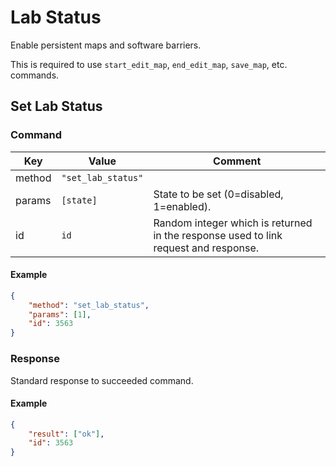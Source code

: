 # Lab Status

Enable persistent maps and software barriers.

This is required to use `start_edit_map`, `end_edit_map`, `save_map`, etc. commands.

## Set Lab Status

### Command

| Key    | Value              | Comment                                                                             |
| ------ | ------------------ | ----------------------------------------------------------------------------------- |
| method | `"set_lab_status"` |                                                                                     |
| params | `[state]`          | State to be set (0=disabled, 1=enabled).                                            |
| id     | `id`               | Random integer which is returned in the response used to link request and response. |

#### Example

```json
{
    "method": "set_lab_status",
    "params": [1],
    "id": 3563
}
```

### Response

Standard response to succeeded command.

#### Example

```json
{
    "result": ["ok"],
    "id": 3563
}
```
